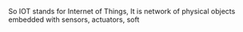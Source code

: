 So IOT stands for Internet of Things, 
It is network of physical objects embedded with sensors, actuators, soft
